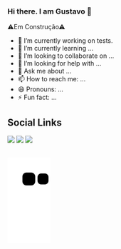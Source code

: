 ### Hi there. I am Gustavo 👋

⚠Em Construção⚠

- 🔭 I’m currently working on tests.
- 🌱 I’m currently learning ...
- 👯 I’m looking to collaborate on ...
- 🤔 I’m looking for help with ...
- 💬 Ask me about ...
- 📫 How to reach me: ...
- 😄 Pronouns: ...
- ⚡ Fun fact: ...

## Social Links
<a href="https://www.linkedin.com/in/gustavopereiradias/" target="_blank"><img src="https://img.shields.io/badge/-LinkedIn-%230077B5?style=for-the-badge&logo=linkedin&logoColor=white" target="_blank"></a>
<a href="https://www.instagram.com/gpd38/" target="_blank"><img src="https://img.shields.io/badge/-Instagram-ff69b4?style=for-the-badge&logo=instagram&logoColor=white" target="_blank"></a>
<a href="#" target="_blank"><img src="https://img.shields.io/badge/-Codepen-black?style=for-the-badge&logo=codepen&logoColor=white" target="_blank"></a>

##
![Snake animation](https://github.com/gpd38/gpd38/blob/output/github-contribution-grid-snake.svg)
